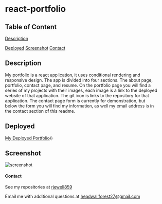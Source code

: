 # react-portfolio

## Table of Content

[Description](#description)
  
[Deployed](#deployed)
[Screenshot](#screenshot)
[Contact](#contact)

## Description

My portfolio is a react application, it uses conditional rendering and responsive design. The app is divided into four sections. 
The about page, portfolio, contact page, and resume. On the portfolio page you will find
a series of my projects with their images, each image is a link to the deployed website of that application.
The git icon is links to the repository for that application. The contact page form is currently for demonstration,
but below the form you will find my information, as well my email address is in the contact section of this readme.


## Deployed

[My Deployed Portfolio](https://rjewell859.github.io/about)/)

## Screenshot

![screenshot](https://user-images.githubusercontent.com/66131189/205524584-8b379be2-6c59-46e2-979e-e5383c92407f.JPG)

#### Contact

See my repositories at [rjewell859](https://github.com/rjewell859)

Email me with additional questions at headwallforest27@gmail.com
